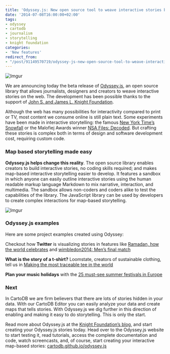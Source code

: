 ```yaml
---
title: 'Odyssey.js: New open source tool to weave interactive stories by CartoDB'
date: '2014-07-08T16:00:00+02:00'
tags:
- odyssey
- cartodb
- journalism
- storytelling
- knight foundation
categories:
- 'New features'
redirect_from:
- "/post/91149570719/odyssey-js-new-open-source-tool-to-weave-interactive/"
---
```


<img src="http://i.imgur.com/9jG2O2v.jpg" alt="Imgur"/>

We are announcing today the beta release of <a href="http://cartodb.github.io/odyssey.js/">Odyssey.js</a>, an open source library that allows journalists, designers and creators to weave interactive stories on the web. The development has been possible thanks to the support of <a href="http://www.knightfoundation.org/">John S. and James L. Knight Foundation</a>.

Although the web has many possibilities for interactivity compared to print or TV, most content we consume online is still plain text. Some experiments have been made in interactive storytelling: the famous <a href="http://www.nytimes.com/projects/2012/snow-fall/#/?part=tunnel-creek">New York Time’s Snowfall</a> or the Malofiej Awards winner <a href="http://www.theguardian.com/world/interactive/2013/nov/01/snowden-nsa-files-surveillance-revelations-decoded#section/1">NSA Files: Decoded</a>. But crafting these stories is complex both in terms of design and software development cost, requiring custom code.

### Map based storytelling made easy

**Odyssey.js helps change this reality**. The open source library enables creators to build interactive stories, no coding skills required; and makes map-based interactive storytelling easier to develop.  It features a sandbox in which anyone can easily outline interactive stories using the  human readable markup language Markdown to mix narrative, interaction, and multimedia. The sandbox allows non-coders and coders alike to test the capabilities of the library. The JavaScript library can be used by developers to create complex interactions for map-based storytelling.

<img src="http://i.imgur.com/H24xRys.png" alt="Imgur"/>

### Odyssey.js examples

Here are some project examples created using Odyssey:

Checkout how **Twitter** is visualizing stories in features like <a href="http://bl.ocks.org/anonymous/raw/2f1e9a5a74ceeb88e977/">Ramadan, how the world celebrates</a> and <a href="http://bl.ocks.org/anonymous/raw/769c7b6f9d7b4755d56a/">wimbledon2014: Men’s final match</a>

**What is the story of a t-shirt?** Loomstate, creators of sustainable clothing, tell us in <a href="http://cartodb.github.io/odyssey.js/visualizations/loomstate/">Making the most traceable tee in the world</a>

**Plan your music holidays** with the <a href="http://bl.ocks.org/anonymous/raw/1811b67bb907e485da04">25 must-see summer festivals in Europe</a>

### Next

In CartoDB we are firm believers that there are lots of stories hidden in your data. With our CartoDB Editor you can easily analyze your data and create maps that tells stories. With Odyssey.js we dig further in this direction of enabling and making it easy to do storytelling. This is only the start.

Read more about Odyssey.js at the <a href="http://www.knightfoundation.org/blogs/knightblog/">Knight Foundation’s blog</a>, and start creating your Odyssey.js stories today. Head over to the Odyssey.js website to start testing it, read tutorials, access the complete documentation and code, watch screencasts, and, of course, start creating your interactive map-based stories: <a href="http://cartodb.github.io/odyssey.js/">cartodb.github.io/odyssey.js</a>
